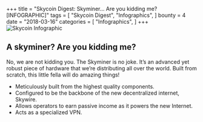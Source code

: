 +++
title = "Skycoin Digest: Skyminer… Are you kidding me? [INFOGRAPHIC]"
tags = [
    "Skycoin Digest",
    "Infographics",
]
bounty = 4
date = "2018-03-16"
categories = [
    "Infographics",
]
+++
![Skycoin Infographic](/img/what-is-skycoin-skyminer-mining.jpg)

## A skyminer? Are you kidding me?

No, we are not kidding you. The Skyminer is no joke. It’s an advanced yet robust piece of hardware that we’re distributing all over the world. Built from scratch, this little fella will do amazing things!

* Meticulously built from the highest quality components.
* Configured to be the backbone of the new decentralized internet, Skywire.
* Allows operators to earn passive income as it powers the new Internet.
* Acts as a specialized VPN.